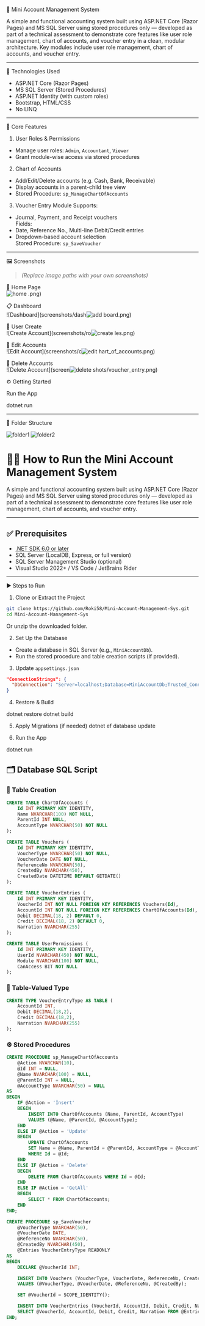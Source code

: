  🧾 Mini Account Management System

A simple and functional accounting system built using ASP.NET Core (Razor Pages) and MS SQL Server using stored procedures only — developed as part of a technical assessment to demonstrate core features like user role management, chart of accounts, and voucher entry in a clean, modular architecture. Key modules include user role management, chart of accounts, and voucher entry.

---

🚀 Technologies Used

- ASP.NET Core (Razor Pages)
- MS SQL Server (Stored Procedures)
- ASP.NET Identity (with custom roles)
- Bootstrap, HTML/CSS
- No LINQ

---

🔐 Core Features

 1. User Roles & Permissions
- Manage user roles: `Admin`, `Accountant`, `Viewer`
- Grant module-wise access via stored procedures

 2. Chart of Accounts
- Add/Edit/Delete accounts (e.g. Cash, Bank, Receivable)
- Display accounts in a parent-child tree view
- Stored Procedure: `sp_ManageChartOfAccounts`

 3. Voucher Entry Module
Supports:
- Journal, Payment, and Receipt vouchers  
Fields:
- Date, Reference No., Multi-line Debit/Credit entries  
- Dropdown-based account selection  
Stored Procedure: `sp_SaveVoucher`


---

🖼️ Screenshots

> *(Replace image paths with your own screenshots)*

 🔐 Home Page  
![home](https://github.com/user-attachments/assets/98c92dad-264e-4a4d-b9c7-78f5cf8dcee9)
.png)

📋 Dashboard  
![Dashboard](screenshots/dash![add](https://github.com/user-attachments/assets/4fd71fd3-a67d-4f89-b4fe-dbef2a69f1a7)
board.png)

👥 User Create  
![Create Account](screenshots/ro![create](https://github.com/user-attachments/assets/b1232dea-8aac-475d-9e11-f12f50405ab6)
les.png)

 📘 Edit Accounts  
![Edit Account](screenshots/c![edit](https://github.com/user-attachments/assets/5ba0aa64-6061-4147-8dc9-c21a8807f86c)
hart_of_accounts.png)

 🧾 Delete Accounts  
![Delete Account](screen![delete](https://github.com/user-attachments/assets/d4ceea6f-d371-4b31-84af-3cf4ef8b9ddd)
shots/voucher_entry.png)

⚙️ Getting Started

Run the App

dotnet run

---
📂 Folder Structure

![folder1](https://github.com/user-attachments/assets/9cee4d50-1eb8-4871-83b2-d82a109bb1bd)
![folder2](https://github.com/user-attachments/assets/3bf81322-7448-4e94-b761-28cac8acf103)

# 🏃‍♂️ How to Run the Mini Account Management System

A simple and functional accounting system built using ASP.NET Core (Razor Pages) and MS SQL Server using stored procedures only — developed as part of a technical assessment to demonstrate core features like user role management, chart of accounts, and voucher entry.

---

## ✅ Prerequisites

- [.NET SDK 6.0 or later](https://dotnet.microsoft.com/en-us/download)
- SQL Server (LocalDB, Express, or full version)
- SQL Server Management Studio (optional)
- Visual Studio 2022+ / VS Code / JetBrains Rider

---

 ▶️ Steps to Run

 1. Clone or Extract the Project
```bash
git clone https://github.com/Roki58/Mini-Account-Management-Sys.git
cd Mini-Account-Management-Sys
```
Or unzip the downloaded folder.

 2. Set Up the Database

- Create a database in SQL Server (e.g., `MiniAccountDb`).
- Run the stored procedure and table creation scripts (if provided).

 3. Update `appsettings.json`
```json
"ConnectionStrings": {
  "DbConnection": "Server=localhost;Database=MiniAccountDb;Trusted_Connection=True;"
}
```

 4. Restore & Build

dotnet restore
dotnet build


 5. Apply Migrations (if needed)
dotnet ef database update


 6. Run the App

dotnet run

## 🗂️ Database SQL Script

### 📄 Table Creation

```sql
CREATE TABLE ChartOfAccounts (
    Id INT PRIMARY KEY IDENTITY,
    Name NVARCHAR(100) NOT NULL,
    ParentId INT NULL,
    AccountType NVARCHAR(50) NOT NULL
);

CREATE TABLE Vouchers (
    Id INT PRIMARY KEY IDENTITY,
    VoucherType NVARCHAR(50) NOT NULL,
    VoucherDate DATE NOT NULL,
    ReferenceNo NVARCHAR(50),
    CreatedBy NVARCHAR(450),
    CreatedDate DATETIME DEFAULT GETDATE()
);

CREATE TABLE VoucherEntries (
    Id INT PRIMARY KEY IDENTITY,
    VoucherId INT NOT NULL FOREIGN KEY REFERENCES Vouchers(Id),
    AccountId INT NOT NULL FOREIGN KEY REFERENCES ChartOfAccounts(Id),
    Debit DECIMAL(18, 2) DEFAULT 0,
    Credit DECIMAL(18, 2) DEFAULT 0,
    Narration NVARCHAR(255)
);

CREATE TABLE UserPermissions (
    Id INT PRIMARY KEY IDENTITY,
    UserId NVARCHAR(450) NOT NULL,
    Module NVARCHAR(100) NOT NULL,
    CanAccess BIT NOT NULL
);
```

### 📄 Table-Valued Type

```sql
CREATE TYPE VoucherEntryType AS TABLE (
    AccountId INT,
    Debit DECIMAL(18,2),
    Credit DECIMAL(18,2),
    Narration NVARCHAR(255)
);
```

### ⚙️ Stored Procedures

```sql
CREATE PROCEDURE sp_ManageChartOfAccounts
    @Action NVARCHAR(10),
    @Id INT = NULL,
    @Name NVARCHAR(100) = NULL,
    @ParentId INT = NULL,
    @AccountType NVARCHAR(50) = NULL
AS
BEGIN
    IF @Action = 'Insert'
    BEGIN
        INSERT INTO ChartOfAccounts (Name, ParentId, AccountType)
        VALUES (@Name, @ParentId, @AccountType);
    END
    ELSE IF @Action = 'Update'
    BEGIN
        UPDATE ChartOfAccounts
        SET Name = @Name, ParentId = @ParentId, AccountType = @AccountType
        WHERE Id = @Id;
    END
    ELSE IF @Action = 'Delete'
    BEGIN
        DELETE FROM ChartOfAccounts WHERE Id = @Id;
    END
    ELSE IF @Action = 'GetAll'
    BEGIN
        SELECT * FROM ChartOfAccounts;
    END
END;
```

```sql
CREATE PROCEDURE sp_SaveVoucher
    @VoucherType NVARCHAR(50),
    @VoucherDate DATE,
    @ReferenceNo NVARCHAR(50),
    @CreatedBy NVARCHAR(450),
    @Entries VoucherEntryType READONLY
AS
BEGIN
    DECLARE @VoucherId INT;

    INSERT INTO Vouchers (VoucherType, VoucherDate, ReferenceNo, CreatedBy)
    VALUES (@VoucherType, @VoucherDate, @ReferenceNo, @CreatedBy);

    SET @VoucherId = SCOPE_IDENTITY();

    INSERT INTO VoucherEntries (VoucherId, AccountId, Debit, Credit, Narration)
    SELECT @VoucherId, AccountId, Debit, Credit, Narration FROM @Entries;
END;
```









